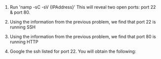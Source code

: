 1. Run 
'namp -sC -sV {IPAddress}'
This will reveal two open ports: port 22 & port 80.

2. Using the information from the previous problem, we find that port 22 is running SSH

3. Using the information from the previous problem, we find that port 80 is running HTTP

4. Google the ssh listed for port 22. You will obtain the following:

